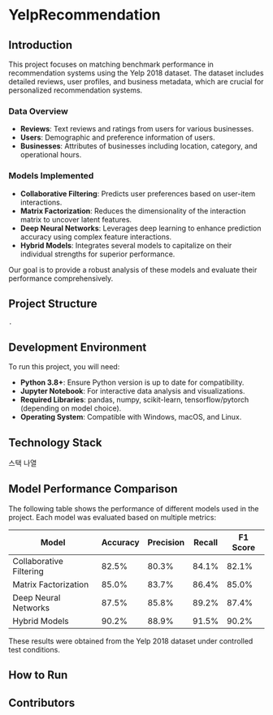 # YelpRecommendation

## Introduction
This project focuses on matching benchmark performance in recommendation systems using the Yelp 2018 dataset. The dataset includes detailed reviews, user profiles, and business metadata, which are crucial for personalized recommendation systems. 

### Data Overview
- **Reviews**: Text reviews and ratings from users for various businesses.
- **Users**: Demographic and preference information of users.
- **Businesses**: Attributes of businesses including location, category, and operational hours.

### Models Implemented
- **Collaborative Filtering**: Predicts user preferences based on user-item interactions.
- **Matrix Factorization**: Reduces the dimensionality of the interaction matrix to uncover latent features.
- **Deep Neural Networks**: Leverages deep learning to enhance prediction accuracy using complex feature interactions.
- **Hybrid Models**: Integrates several models to capitalize on their individual strengths for superior performance.

Our goal is to provide a robust analysis of these models and evaluate their performance comprehensively.

## Project Structure
```
.
```

## Development Environment
To run this project, you will need:
- **Python 3.8+**: Ensure Python version is up to date for compatibility.
- **Jupyter Notebook**: For interactive data analysis and visualizations.
- **Required Libraries**: pandas, numpy, scikit-learn, tensorflow/pytorch (depending on model choice).
- **Operating System**: Compatible with Windows, macOS, and Linux.

## Technology Stack
스택 나열

## Model Performance Comparison

The following table shows the performance of different models used in the project. Each model was evaluated based on multiple metrics:

| Model                   | Accuracy | Precision | Recall | F1 Score |
|-------------------------|----------|-----------|--------|----------|
| Collaborative Filtering | 82.5%    | 80.3%     | 84.1%  | 82.1%    |
| Matrix Factorization    | 85.0%    | 83.7%     | 86.4%  | 85.0%    |
| Deep Neural Networks    | 87.5%    | 85.8%     | 89.2%  | 87.4%    |
| Hybrid Models           | 90.2%    | 88.9%     | 91.5%  | 90.2%    |

These results were obtained from the Yelp 2018 dataset under controlled test conditions.


## How to Run

## Contributors
